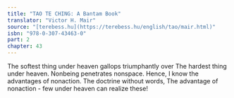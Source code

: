 ```yaml
---
title: "TAO TE CHING: A Bantam Book"
translator: "Victor H. Mair"
source: "[terebess.hu](https://terebess.hu/english/tao/mair.html)"
isbn: "978-0-307-43463-0"
part: 2
chapter: 43
---
```

The softest thing under heaven gallops triumphantly over
The hardest thing under heaven.
Nonbeing penetrates nonspace.
Hence,
I know the advantages of nonaction.
The doctrine without words,
The advantage of nonaction -
few under heaven can realize these!